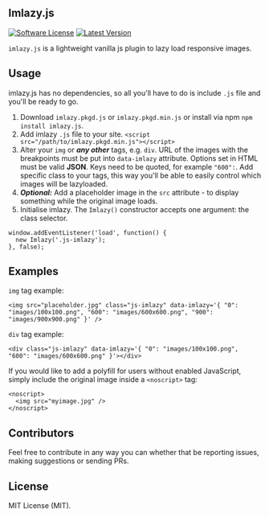 ## Imlazy.js
[![Software License](https://img.shields.io/badge/license-MIT-brightgreen.svg?style=flat-square)](LICENSE.md)
[![Latest Version](https://img.shields.io/github/release/edtorba/imlazy.js.svg?style=flat-square)](https://github.com/edtorba/imlazy.js/releases)

`imlazy.js` is a lightweight vanilla js plugin to lazy load responsive images.

## Usage
imlazy.js has no dependencies, so all you'll have to do is include `.js` file and you'll be ready to go.

1. Download `imlazy.pkgd.js`  or `imlazy.pkgd.min.js` or install via npm `npm install imlazy.js`.
2. Add imlazy `.js` file to your site.
`<script src="/path/to/imlazy.pkgd.min.js"></script>`
3. Alter your `img` or ***any other*** tags, e.g. `div`. URL of the images with the breakpoints must be put into `data-imlazy` attribute. Options set in HTML must be valid **JSON**. Keys need to be quoted, for example `"600":`. Add specific class to your tags, this way you'll be able to easily control which images will be lazyloaded.
4. ***Optional:*** Add a placeholder image in the `src` attribute - to display something while the original image loads.
5. Initialise imlazy. The `Imlazy()` constructor accepts one argument: the class selector.
```
window.addEventListener('load', function() {
  new Imlazy('.js-imlazy');
}, false);
```

## Examples
`img` tag example:
```
<img src="placeholder.jpg" class="js-imlazy" data-imlazy='{ "0": "images/100x100.png", "600": "images/600x600.png", "900": "images/900x900.png" }' />
```
`div` tag example:
```
<div class="js-imlazy" data-imlazy='{ "0": "images/100x100.png", "600": "images/600x600.png" }'></div>
```

If you would like to add a polyfill for users without enabled JavaScript, simply include the original image inside a `<noscript>` tag:
```
<noscript>
  <img src="myimage.jpg" />
</noscript>
```

## Contributors
Feel free to contribute in any way you can whether that be reporting issues, making suggestions or sending PRs.

## License
MIT License (MIT).
